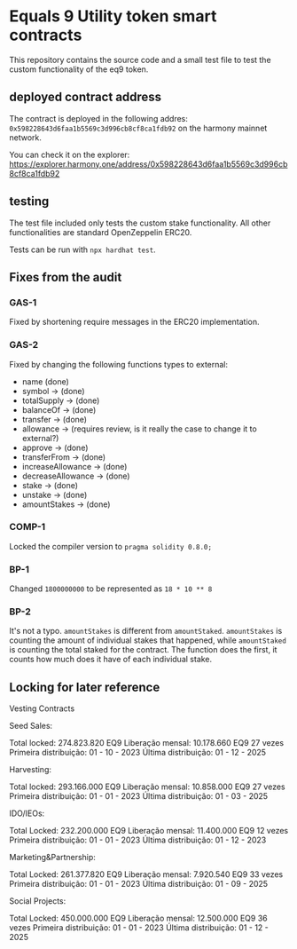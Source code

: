 # Equals 9 Utility token smart contracts

This repository contains the source code and a small test file to test the custom functionality of
the eq9 token.


## deployed contract address

The contract is deployed in the following addres: `0x598228643d6faa1b5569c3d996cb8cf8ca1fdb92`
on the harmony mainnet network.

You can check it on the explorer: https://explorer.harmony.one/address/0x598228643d6faa1b5569c3d996cb8cf8ca1fdb92

## testing 

The test file included only tests the custom stake functionality. All other functionalities are standard OpenZeppelin ERC20. 

Tests can be run with `npx hardhat test`.


## Fixes from the audit

### GAS-1

Fixed by shortening require messages in the ERC20 implementation.


### GAS-2 

Fixed by changing the following functions types to external:


- name (done)
- symbol -> (done)
- totalSupply -> (done)
- balanceOf -> (done)
- transfer -> (done)
- allowance -> (requires review, is it really the case to change it to external?)
- approve -> (done)
- transferFrom -> (done)
- increaseAllowance -> (done)
- decreaseAllowance -> (done)
- stake -> (done)
- unstake -> (done)
- amountStakes -> (done)


### COMP-1

Locked the compiler version to `pragma solidity 0.8.0;`


### BP-1
Changed  `1800000000`  to be represented as  `18 * 10 ** 8`

### BP-2

It's not a typo. `amountStakes` is different from `amountStaked`. `amountStakes` is counting the amount of individual 
stakes that happened, while `amountStaked` is counting the total staked for the contract. The function does the first, it counts how much does it have of each individual stake.

## Locking for later reference

Vesting Contracts 

Seed Sales: 

Total locked: 274.823.820 EQ9
Liberação mensal: 10.178.660 EQ9
27 vezes
Primeira distribuição: 01 - 10 - 2023
Última distribuição: 01 - 12 - 2025

Harvesting: 

Total locked: 293.166.000 EQ9
Liberação mensal: 10.858.000 EQ9
27 vezes
Primeira distribuição: 01 - 01 - 2023
Última distribuição: 01 - 03 - 2025

IDO/IEOs: 

Total Locked: 232.200.000 EQ9
Liberação mensal: 11.400.000 EQ9
12 vezes
Primeira distribuição: 01 - 01 - 2023
Última distribuição: 01 - 12 - 2023


Marketing&Partnership: 

Total Locked: 261.377.820 EQ9
Liberação mensal:  7.920.540 EQ9
33 vezes
Primeira distribuição: 01 - 01 - 2023
Última distribuição: 01 - 09 - 2025

Social Projects: 

Total Locked: 450.000.000 EQ9
Liberação mensal: 12.500.000 EQ9
36 vezes
Primeira distribuição: 01 - 01 - 2023
Última distribuição: 01 - 12 - 2025



